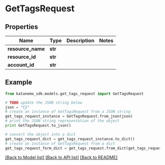 # GetTagsRequest


## Properties
Name | Type | Description | Notes
------------ | ------------- | ------------- | -------------
**resource_name** | **str** |  | 
**resource_id** | **str** |  | 
**account_id** | **str** |  | 

## Example

```python
from katanemo_sdk.models.get_tags_request import GetTagsRequest

# TODO update the JSON string below
json = "{}"
# create an instance of GetTagsRequest from a JSON string
get_tags_request_instance = GetTagsRequest.from_json(json)
# print the JSON string representation of the object
print GetTagsRequest.to_json()

# convert the object into a dict
get_tags_request_dict = get_tags_request_instance.to_dict()
# create an instance of GetTagsRequest from a dict
get_tags_request_form_dict = get_tags_request.from_dict(get_tags_request_dict)
```
[[Back to Model list]](../README.md#documentation-for-models) [[Back to API list]](../README.md#documentation-for-api-endpoints) [[Back to README]](../README.md)


